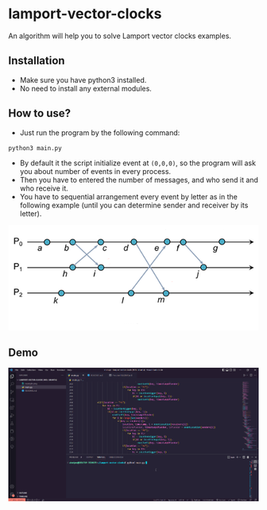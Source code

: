 # lamport-vector-clocks

An algorithm will help you to solve Lamport vector clocks examples.

## Installation

- Make sure you have python3 installed.
- No need to install any external modules.

## How to use?

- Just run the program by the following command:

```shell
python3 main.py
```

- By default it the script initialize event at `(0,0,0)`, so the program will ask you about number of events in every process.
- Then you have to entered the number of messages, and who send it and who receive it.
- You have to sequential arrangement every event by letter as in the following example (until you can determine sender and receiver by its letter).

![](https://github.com/3bodymo/lamport-vector-clocks/blob/main/example.png)

## Demo

![](https://github.com/3bodymo/lamport-vector-clocks/blob/main/demo.gif)
